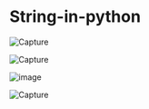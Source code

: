 # String-in-python

![Capture](https://user-images.githubusercontent.com/82524305/116080521-cd169500-a6b6-11eb-94b0-42bd66f1b0b3.PNG)

![Capture](https://user-images.githubusercontent.com/82524305/116080879-326a8600-a6b7-11eb-9e5e-bea35072ee9e.PNG)

![image](https://user-images.githubusercontent.com/82524305/116081131-807f8980-a6b7-11eb-832d-bebbd969c384.png)

![Capture](https://user-images.githubusercontent.com/82524305/116081345-c89eac00-a6b7-11eb-8ce7-b0990b238ee4.PNG)

